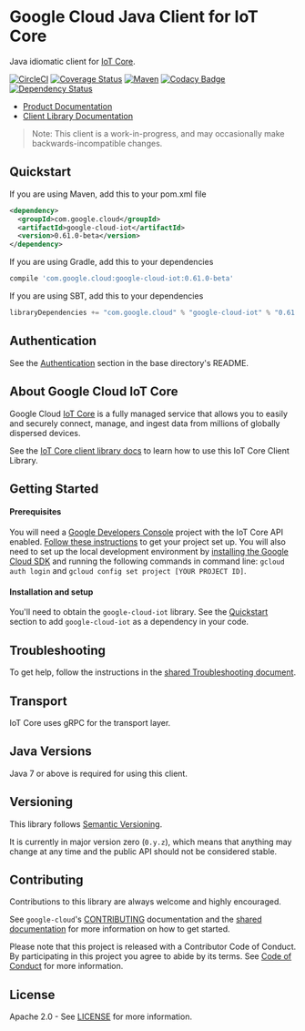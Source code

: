 Google Cloud Java Client for IoT Core
======================================

Java idiomatic client for [IoT Core][cloud-iot].

[![CircleCI](https://circleci.com/gh/GoogleCloudPlatform/google-cloud-java/tree/master.svg?style=shield)](https://circleci.com/gh/GoogleCloudPlatform/google-cloud-java/tree/master)
[![Coverage Status](https://coveralls.io/repos/GoogleCloudPlatform/google-cloud-java/badge.svg?branch=master)](https://coveralls.io/r/GoogleCloudPlatform/google-cloud-java?branch=master)
[![Maven](https://img.shields.io/maven-central/v/com.google.cloud/google-cloud-iot.svg)](https://img.shields.io/maven-central/v/com.google.cloud/google-cloud-iot.svg)
[![Codacy Badge](https://api.codacy.com/project/badge/grade/9da006ad7c3a4fe1abd142e77c003917)](https://www.codacy.com/app/mziccard/google-cloud-java)
[![Dependency Status](https://www.versioneye.com/user/projects/58fe4c8d6ac171426c414772/badge.svg?style=flat)](https://www.versioneye.com/user/projects/58fe4c8d6ac171426c414772)

- [Product Documentation][iot-product-docs]
- [Client Library Documentation][iot-client-lib-docs]

> Note: This client is a work-in-progress, and may occasionally
> make backwards-incompatible changes.

Quickstart
----------

[//]: # ({x-version-update-start:google-cloud-iot:released})
If you are using Maven, add this to your pom.xml file
```xml
<dependency>
  <groupId>com.google.cloud</groupId>
  <artifactId>google-cloud-iot</artifactId>
  <version>0.61.0-beta</version>
</dependency>
```
If you are using Gradle, add this to your dependencies
```Groovy
compile 'com.google.cloud:google-cloud-iot:0.61.0-beta'
```
If you are using SBT, add this to your dependencies
```Scala
libraryDependencies += "com.google.cloud" % "google-cloud-iot" % "0.61.0-beta"
```
[//]: # ({x-version-update-end})

Authentication
--------------

See the [Authentication](https://github.com/GoogleCloudPlatform/google-cloud-java#authentication) section in the base directory's README.

About Google Cloud IoT Core
----------------------------

Google Cloud [IoT Core][cloud-iot]  is a fully managed service that allows you to easily and securely connect, manage, and ingest data from millions of globally dispersed devices.

See the [IoT Core client library docs][iot-client-lib-docs] to learn how to use this IoT Core Client Library.

Getting Started
---------------
#### Prerequisites
You will need a [Google Developers Console](https://console.developers.google.com/) project with the IoT Core API enabled. [Follow these instructions](https://cloud.google.com/docs/authentication#preparation) to get your project set up. You will also need to set up the local development environment by [installing the Google Cloud SDK](https://cloud.google.com/sdk/) and running the following commands in command line: `gcloud auth login` and `gcloud config set project [YOUR PROJECT ID]`.

#### Installation and setup
You'll need to obtain the `google-cloud-iot` library.  See the [Quickstart](#quickstart) section to add `google-cloud-iot` as a dependency in your code.

Troubleshooting
---------------

To get help, follow the instructions in the [shared Troubleshooting document](https://github.com/GoogleCloudPlatform/gcloud-common/blob/master/troubleshooting/readme.md#troubleshooting).

Transport
---------
IoT Core uses gRPC for the transport layer.

Java Versions
-------------

Java 7 or above is required for using this client.

Versioning
----------

This library follows [Semantic Versioning](http://semver.org/).

It is currently in major version zero (``0.y.z``), which means that anything may change at any time and the public API should not be considered stable.

Contributing
------------

Contributions to this library are always welcome and highly encouraged.

See `google-cloud`'s [CONTRIBUTING] documentation and the [shared documentation](https://github.com/GoogleCloudPlatform/gcloud-common/blob/master/contributing/readme.md#how-to-contribute-to-gcloud) for more information on how to get started.

Please note that this project is released with a Contributor Code of Conduct. By participating in this project you agree to abide by its terms. See [Code of Conduct][code-of-conduct] for more information.

License
-------

Apache 2.0 - See [LICENSE] for more information.


[CONTRIBUTING]:https://github.com/GoogleCloudPlatform/google-cloud-java/blob/master/CONTRIBUTING.md
[code-of-conduct]:https://github.com/GoogleCloudPlatform/google-cloud-java/blob/master/CODE_OF_CONDUCT.md#contributor-code-of-conduct
[LICENSE]: https://github.com/GoogleCloudPlatform/google-cloud-java/blob/master/LICENSE
[cloud-platform]: https://cloud.google.com/
[cloud-iot]: https://cloud.google.com/iot-core
[iot-product-docs]: https://cloud.google.com/iot-core/docs
[iot-client-lib-docs]: https://googlecloudplatform.github.io/google-cloud-java/google-cloud-clients/apidocs/index.html?com/google/cloud/iot/v1/package-summary.html
